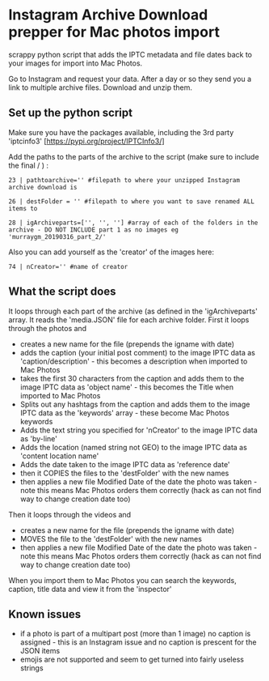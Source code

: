 # Instagram Archive Download prepper for Mac photos import
scrappy python script that adds the IPTC metadata and file dates back to your images for import into Mac Photos.

Go to Instagram and request your data. After a day or so they send you a link to multiple archive files.
Download and unzip them. 

## Set up the python script
Make sure you have the packages available, including the 3rd party 'iptcinfo3' [https://pypi.org/project/IPTCInfo3/]

Add the paths to the parts of the archive to the script (make sure to include the final / ) :
```
23 | pathtoarchive='' #filepath to where your unzipped Instagram archive download is

26 | destFolder = '' #filepath to where you want to save renamed ALL items to

28 | igArchiveparts=['', '', ''] #array of each of the folders in the archive - DO NOT INCLUDE part 1 as no images eg 'murraygm_20190316_part_2/'
```

Also you can add yourself as the 'creator' of the images here:
```
74 | nCreator='' #name of creator
```

## What the script does
It loops through each part of the archive (as defined in the 'igArchiveparts' array.
It reads the 'media.JSON' file for each archive folder. 
First it loops through the photos and
* creates a new name for the file (prepends the igname with date)
* adds the caption (your initial post comment) to the image IPTC data as 'caption/description' - this becomes a description when imported to Mac Photos
* takes the first 30 characters from the caption and adds them to the image IPTC data as 'object name' - this becomes the Title when imported to Mac Photos
* Splits out any hashtags from the caption and adds them to the image IPTC data as the 'keywords' array - these become Mac Photos keywords
* Adds the text string you specified for 'nCreator' to the image IPTC data as 'by-line'
* Adds the location (named string not GEO) to the image IPTC data as 'content location name'
* Adds the date taken to the image IPTC data as 'reference date'
* then it COPIES the files to the 'destFolder' with the new names
* then applies a new file Modified Date of the date the photo was taken - note this means Mac Photos orders them correctly (hack as can not find way to change creation date too)

Then it loops through the videos and
* creates a new name for the file (prepends the igname with date)
* MOVES the file to the 'destFolder' with the new names
* then applies a new file Modified Date of the date the photo was taken - note this means Mac Photos orders them correctly (hack as can not find way to change creation date too)


When you import them to Mac Photos you can search the keywords, caption, title data and view it from the 'inspector'

## Known issues
* if a photo is part of a multipart post (more than 1 image) no caption is assigned - this is an Instagram issue and no caption is prescent for the JSON items
* emojis are not supported and seem to get turned into fairly useless strings




